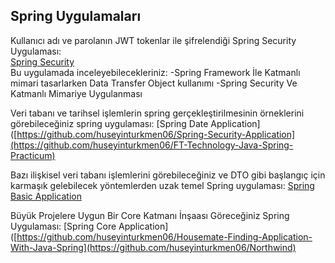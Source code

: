 ## Spring Uygulamaları
Kullanıcı adı ve parolanın JWT tokenlar ile şifrelendiği Spring Security Uygulaması: <br>
[Spring Security](https://github.com/huseyinturkmen06/Spring-Security-Application)  <br>
Bu uygulamada inceleyebilecekleriniz:
-Spring Framework İle Katmanlı mimari tasarlarken Data Transfer Object kullanımı
-Spring Security Ve Katmanlı Mimariye Uygulanması

Veri tabanı ve tarihsel işlemlerin spring gerçekleştirilmesinin örneklerini görebileceğiniz spring uygulaması: 
[Spring Date Application]([https://github.com/huseyinturkmen06/Spring-Security-Application](https://github.com/huseyinturkmen06/FT-Technology-Java-Spring-Practicum)

Bazı ilişkisel veri tabanı işlemlerini görebileceğiniz ve DTO gibi başlangıç için karmaşık gelebilecek yöntemlerden uzak temel Spring uygulaması:
[Spring Basic Application](https://github.com/huseyinturkmen06/Housemate-Finding-Application-With-Java-Spring)

Büyük Projelere Uygun Bir Core Katmanı İnşaası Göreceğiniz Spring Uygulaması:
[Spring Core Application]([https://github.com/huseyinturkmen06/Housemate-Finding-Application-With-Java-Spring](https://github.com/huseyinturkmen06/Northwind)
